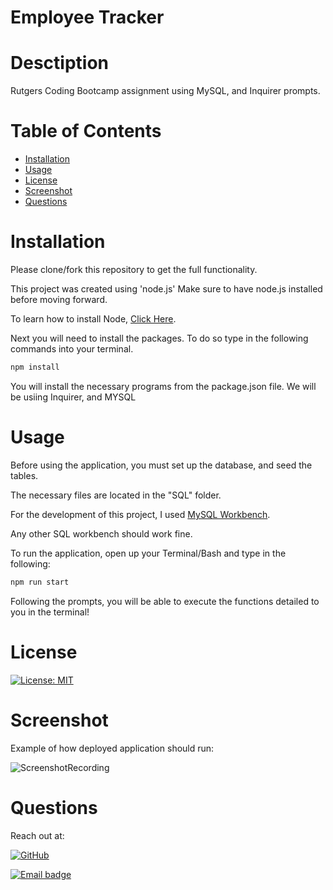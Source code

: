 # Employee Tracker

# Desctiption
Rutgers Coding Bootcamp assignment using MySQL, and Inquirer prompts.

# Table of Contents
  * [Installation](#Installation)
  * [Usage](#Usage)
  * [License](#License)
  * [Screenshot](#Screenshot)
  * [Questions](#Questions)

# Installation
Please clone/fork this repository to get the full functionality.

This project was created using 'node.js' Make sure to have node.js installed before moving forward.

To learn how to install Node, [Click Here](https://nodejs.org/en/download/package-manager/).


Next you will need to install the packages. To do so type in the following commands into your terminal.

```bash
npm install
```

You will install the necessary programs from the package.json file. We will be usiing Inquirer, and MYSQL




# Usage

Before using the application, you must set up the database, and seed the tables.

The necessary files are located in the "SQL" folder.

For the development of this project, I used [MySQL Workbench](https://www.mysql.com/products/workbench/).

Any other SQL workbench should work fine.

To run the application, open up your Terminal/Bash and type in the following:

```bash
npm run start
```
Following the prompts, you will be able to execute the functions detailed to you in the terminal!

# License

[![License: MIT](https://img.shields.io/badge/License-MIT-red.svg)](https://jasper-abarquez.mit-license.org)


# Screenshot

Example of how deployed application should run:

![ScreenshotRecording](./Assets/screenRecording.gif)

# Questions

Reach out at:

[![GitHub](https://img.shields.io/badge/GitHub-100000?style=for-the-badge&logo=github&logoColor=white)](https://github.com/KuyaJasper)

[![Email badge](https://img.shields.io/badge/Email-abarquezj1@gmail.com-red.svg)](mailto:abarquezj1@gmail.com)

